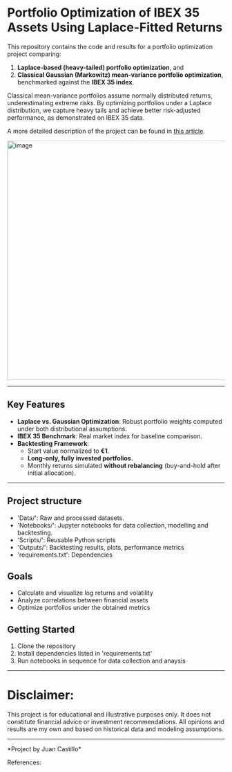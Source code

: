 # Portfolio Optimization of IBEX 35 Assets Using Laplace-Fitted Returns



This repository contains the code and results for a portfolio optimization project comparing:
1. **Laplace-based (heavy-tailed) portfolio optimization**, and
2. **Classical Gaussian (Markowitz) mean-variance portfolio optimization**,  
benchmarked against the **IBEX 35 index**.

Classical mean-variance portfolios assume normally distributed returns, underestimating extreme risks.
By optimizing portfolios under a Laplace distribution, we capture heavy tails and achieve better risk-adjusted performance, as demonstrated on IBEX 35 data.

A more detailed description of the project can be found in [this article](https://medium.com/@juan.castillo.sanz/portfolio-optimization-of-ibex-35-assets-using-laplace-fitted-returns-ea35ab0c349b).

<img width="1006" height="553" alt="image" src="https://github.com/user-attachments/assets/b6cede1b-e387-49f8-ae0f-d2a87b9479cc" />

---

## **Key Features**
- **Laplace vs. Gaussian Optimization**: Robust portfolio weights computed under both distributional assumptions.
- **IBEX 35 Benchmark**: Real market index for baseline comparison.
- **Backtesting Framework**:
  - Start value normalized to **€1**.
  - **Long-only, fully invested portfolios.**
  - Monthly returns simulated **without rebalancing** (buy-and-hold after initial allocation).


---

## Project structure



* 'Data/': Raw and processed datasets.
* 'Notebooks/': Jupyter notebooks for data collection, modelling and backtesting.
* 'Scripts/': Reusable Python scripts
* 'Outputs/':  Backtesting results, plots, performance metrics
* 'requirements.txt':  Dependencies


## Goals



* Calculate and visualize log returns and volatility
* Analyze correlations between financial assets
* Optimize portfolios under the obtained metrics



## Getting Started



1. Clone the repository
2. Install dependencies listed in 'requirements.txt'
3. Run notebooks in sequence for data collection and anaysis



----

# Disclaimer:
This project is for educational and illustrative purposes only. It does not constitute financial advice or investment recommendations. All opinions and results are my own and based on historical data and modeling assumptions.

----

\*Project by Juan Castillo\*



References:



